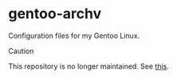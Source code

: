 # gentoo-archv

Configuration files for my Gentoo Linux.

> [!CAUTION]
> This repository is no longer maintained. See [this](https://github.com/RadioNoiseE/gd).
